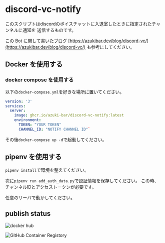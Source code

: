 # discord-vc-notify

このスクリプトはdiscordのボイスチャットに入退室したときに指定されたチャンネルに通知を
送信するものです。

この Bot に関して書いたブログ [https://azukibar.dev/blog/discord-vc/](https://azukibar.dev/blog/discord-vc/) も参考にしてください。

## Docker を使用する

### docker compose を使用する

以下の`docker-compose.yml`を好きな場所に置いてください。
```yaml
version: '3'
services:
  server:
    image: ghcr.io/azuki-bar/discord-vc-notify:latest
    environment:
      TOKEN: "YOUR TOKEN"
      CHANNEL_ID: "NOTIFY CHANNEL ID"`
```

その後`docker-compose up -d`で起動してください。

## pipenv を使用する

`pipenv install`で環境を整えてください。

次に`pipenv run add_auth_data.py`で認証情報を保存してください。
この時、チャンネルIDとアクセストークンが必要です。

任意のサーバで動かしてください。

## publish status
![docker hub](https://github.com/Azuki-bar/discord-vc-notify/actions/workflows/uploadDockerHub.yaml/badge.svg)

![GitHub Container Registory](https://github.com/Azuki-bar/discord-vc-notify/actions/workflows/uploadGhcrio.yml/badge.svg)
